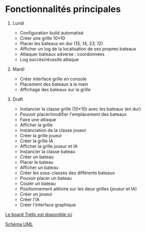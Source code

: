 Fonctionnalités principales
===========================

1. Lundi
    * Configuration build automatisé
    * Créer une grille 10*10
    * Placer les bateaux en dur (1*5, 1*4, 2*3, 1*2)
    * Afficher un log de la localisation de ses propres bateaux
    * Attaquer bateaux adverse : coordonnées
    * Log succès/réussite attaque

2. Mardi
    * Créer interface grille en console
    * Placement des bateaux à la main
    * Affichage des bateaux sur la grille

3. Draft
    * Instancier la classe grille (10*10) avec les bateaux (en dur)
    * Pouvoir placer/modifier l'emplacement des bateaux
    * Faire une attaque
    * Afficher la grille
    * Instanciation de la classe joueur
    * Créer la grille joueur
    * Créer la grille IA
    * Afficher la grille joueur et IA
    * Instancier la classe bateau
    * Créer un bateau
    * Placer le bateau
    * Afficher un bateau
    * Créer les sous-classes des différents bateaux
    * Pouvoir placer un bateau
    * Couler un bateau
    * Positionnement alétoire sur les deux grilles (joueur et IA)
    * Créer un joueur
    * Créer l'IA
    * Créer l'interface graphique

[Le board Trello est disponible ici](https://trello.com/b/BvMZUr3Y/bataille-navale-maftl)

[Schéma UML](https://www.draw.io/#G0B6BU9oE7LmJCcE8tck9aRzdvWk0)
